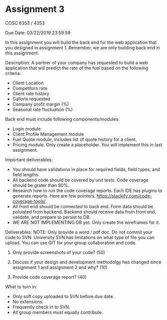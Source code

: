 # Assignment 3
COSC 6353 / 4353

Due Date: 03/22/2019 23:59:59


In this assignment you will build the back end for the web application that you designed in assignment 1. 
Remember, we are only building back end in this assignment.

Description: 
A partner of your company has requested to build a web application that will predict the
rate of the fuel based on the following criteria:
- Client Location
- Competitors rate
- Client rate history
- Gallons requested
- Company profit margin (%)
- Seasonal rate fluctuation (%)

Back end must include following components/modules:
- Login module
- Client Profile Management module
- Fuel Quote module, includes list of quote history for a client.
- Pricing module. Only create a placeholder. You will implement this in last assignment.

Important deliverables:
- You should have validations in place for required fields, field types, and field lengths. 
- All backend code should be covered by unit tests. Code coverage should be grater than 80%. 
- Research how to run the code coverage reports. Each IDE has plugins to generate reports. Here are few pointers. https://stackify.com/code-coverage-tools/
- All front end should be connected to back end. Form data should be polulated from backend. Backend should receive data from front end, validate, and prepare to persist to DB.
- WE ARE NOT IMPLEMENTING DB yet. Only create the wireframes for it.

Deliverables:
NOTE: Only provide a word / pdf doc. Do not commit your code to SVN. University SVN has limitations on what type of file you can upload. You can use GIT for your group collaboration and code.

1.	Only provide screenshots of your code? (50)

2.	Discuss if your design and development methodolgy has changed since assignment 1 and assignment 2 and why? (10)

3.	Provide code coverage report? (40)

What to turn in: 
- Only soft copy uploaded to SVN before due date. 
- No extensions.
- Frequently check in to SVN. 
- All group members must equally contribute.
